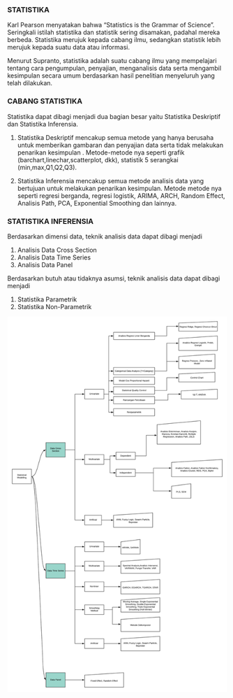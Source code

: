 ### STATISTIKA

Karl Pearson menyatakan bahwa “Statistics is the Grammar of Science”. Seringkali istilah statistika dan statistik sering disamakan, padahal mereka berbeda. Statistika merujuk kepada cabang ilmu, sedangkan statistik lebih merujuk kepada suatu data atau informasi.

Menurut Supranto, statistika adalah suatu cabang ilmu yang mempelajari tentang cara pengumpulan, penyajian, menganalisis data serta mengambil kesimpulan secara umum berdasarkan hasil penelitian menyeluruh yang telah dilakukan.

### CABANG STATISTIKA

Statistika dapat dibagi menjadi dua bagian besar yaitu Statistika Deskriptif dan Statistika Inferensia. 
1. Statistika Deskriptif mencakup semua metode yang hanya berusaha untuk memberikan gambaran dan penyajian data serta tidak melakukan penarikan kesimpulan . Metode-metode nya seperti grafik (barchart,linechar,scatterplot, dkk), statistik 5 serangkai (min,max,Q1,Q2,Q3).

2. Statistika Inferensia mencakup semua metode analisis data yang bertujuan untuk melakukan penarikan kesimpulan. Metode metode nya seperti regresi berganda, regresi logistik, ARIMA, ARCH, Random Effect, Analisis Path, PCA, Exponential Smoothing dan lainnya.
 

### STATISTIKA INFERENSIA
Berdasarkan dimensi data, teknik analisis data dapat dibagi menjadi
1. Analisis Data Cross Section
2. Analisis Data Time Series
3. Analisis Data Panel

Berdasarkan butuh atau tidaknya asumsi, teknik analisis data dapat dibagi menjadi
1. Statistika Parametrik
2. Statistika Non-Parametrik



![](images/StatisticalMethod.png)
